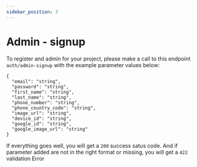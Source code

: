 ```yaml
---
sidebar_position: 3
---
```


# Admin - signup

To register and admin for your project, please make a call to this endpoint `auth/admin-signup` with the example parameter values below:

```
{
  "email": "string",
  "password": "string",
  "first_name": "string",
  "last_name": "string",
  "phone_number": "string",
  "phone_country_code": "string",
  "image_url": "string",
  "device_id": "string",
  "google_id": "string",
  "google_image_url": "string"
}

```

If everything goes well, you will get a `200` success satus code. And if parameter added are not in the right format or missing, you will get a `422` validation Error
